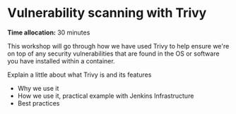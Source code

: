 # Vulnerability scanning with Trivy

**Time allocation:** 30 minutes

This workshop will go through how we have used Trivy to help ensure we're on top of any security vulnerabilities that are found in the OS or software you have installed within a container.

Explain a little about what Trivy is and its features

- Why we use it
- How we use it, practical example with Jenkins Infrastructure
- Best practices

